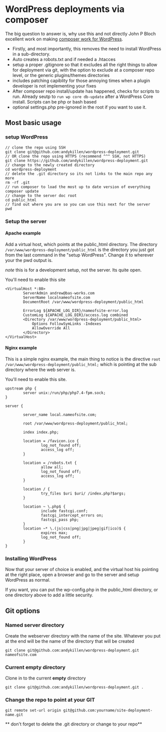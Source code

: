 # WordPress deployments via composer
The big question to answer is, why use this and not directly John P Bloch excellent work on making [composer work for WordPress](https://github.com/johnpbloch/wordpress).

- Firstly, and most importantly, this removes the need to install WordPress in a sub-directory.
- Auto creates a robots.txt and if needed a .htacces
- setup a proper .gitignore so that it excludes all the right things to allow for deployment via git, with the option to exclude at a composer repo level, or the generic plugins/themes directories 
- includes patching capiblity for those annoying times when a plugin developer is not implementing your fixes
- After composer repo install/update has happened, checks for scripts to run.  Already seutp to ```run wp core db-update``` after a WordPress Core install. Scripts can be php or bash based
- optional settings.php pre-ignored in the root if you want to use it. 

## Most basic usage
### setup WordPress
```
// clone the repo using SSH
git clone git@github.com:andykillen/wordpress-deployment.git
// OR clone the repo using HTTPS (recommend ^^^ SSH, not HTTPS)
git clone https://github.com/andykillen/wordpress-deployment.git
// change to the newly created directory
cd wordpress-deployment
// delete the .git directory so its not links to the main repo any more
rm -rf .git
// run composer to load the most up to date version of everything
composer update
// change to the server doc root
cd public_html
// find out where you are so you can use this next for the server
pwd
```
### Setup the server
#### Apache example
Add a virtual host, which points at the public_html directory. The directory
```/var/www/wordpress-deployment/public_html``` is the directory you just got
from the last command in the "setup WordPress". Change it to wherever your the pwd output is.  

*note* this is for a development setup, not the server. Its quite open.

You'll need to enable this site 
```
<VirtualHost *:80>
        ServerAdmin andrew@bas-works.com
        ServerName localnameofsite.com
        DocumentRoot /var/www/wordpress-deployment/public_html

        ErrorLog ${APACHE_LOG_DIR}/nameofsite-error.log
        CustomLog ${APACHE_LOG_DIR}/access.log combined
        <Directory /var/www/wordpress-deployment/public_html>
            Options FollowSymLinks -Indexes
            AllowOverride All
        </Directory>
</VirtualHost>
```
#### Nginx example
This is a simple nginx example, the main thing to notice is the directive ```root /var/www/wordpress-deployment/public_html;``` which is pointing at the sub directory where the web server is.

You'll need to enable this site.
```
upstream php {
        server unix:/run/php/php7.4-fpm.sock;
}

server {
       
        server_name local.nameofsite.com;
       
        root /var/www/wordpress-deployment/public_html;
       
        index index.php;
       
        location = /favicon.ico {
                log_not_found off;
                access_log off;
        }
       
        location = /robots.txt {
                allow all;
                log_not_found off;
                access_log off;
        }
       
        location / {
                try_files $uri $uri/ /index.php?$args;
        }
       
        location ~ \.php$ {
                include fastcgi.conf;
                fastcgi_intercept_errors on;
                fastcgi_pass php;
        }
        location ~* \.(js|css|png|jpg|jpeg|gif|ico)$ {
                expires max;
                log_not_found off;
        }
}
```

### Installing WordPress
Now that your server of choice is enabled, and the virtual host his pointing at the right place, open a 
browser and go to the server and setup WordPress as normal. 

If you want, you can put the wp-config.php in the public_html directory, or one directory above to add a little security. 

## Git options

### Named server directory
Create the webserver directory with the name of the site. Whatever you put at the end will be the name of the directory that will be created
```
git clone git@github.com:andykillen/wordpress-deployment.git nameofsite.com
```

### Current empty directory
Clone in to the current **empty** directory
```
git clone git@github.com:andykillen/wordpress-deployment.git .
```

### Change the repo to point at your GIT
```
git remote set-url origin git@github.com:yourname/site-deployment-name.git
```

** don't forget to delete the .git directory or change to your repo**
